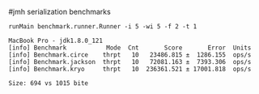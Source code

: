 #jmh serialization benchmarks

    runMain benchmark.runner.Runner -i 5 -wi 5 -f 2 -t 1

    MacBook Pro - jdk1.8.0_121
    [info] Benchmark           Mode  Cnt       Score       Error  Units
    [info] Benchmark.circe    thrpt   10   23486.815 ±  1286.155  ops/s
    [info] Benchmark.jackson  thrpt   10   72081.163 ±  7393.306  ops/s
    [info] Benchmark.kryo     thrpt   10  236361.521 ± 17001.818  ops/s
    
    Size: 694 vs 1015 bite
    
